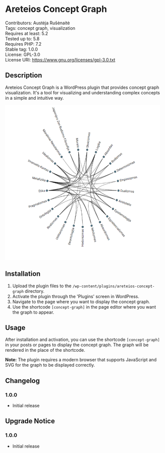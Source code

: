 # Areteios Concept Graph

Contributors: Austėja Rušėnaitė  
Tags: concept graph, visualization  
Requires at least: 5.2  
Tested up to: 5.8  
Requires PHP: 7.2  
Stable tag: 1.0.0  
License: GPL-3.0  
License URI: https://www.gnu.org/licenses/gpl-3.0.txt

## Description

Areteios Concept Graph is a WordPress plugin that provides concept graph visualization. It's a tool for visualizing and understanding complex concepts in a simple and intuitive way.

<img src="graph.png" width="500" height="500">

## Installation

1. Upload the plugin files to the `/wp-content/plugins/areteios-concept-graph` directory.
2. Activate the plugin through the 'Plugins' screen in WordPress.
3. Navigate to the page where you want to display the concept graph.
4. Use the shortcode `[concept-graph]` in the page editor where you want the graph to appear.

## Usage

After installation and activation, you can use the shortcode `[concept-graph]` in your posts or pages to display the concept graph. The graph will be rendered in the place of the shortcode.

**Note:** The plugin requires a modern browser that supports JavaScript and SVG for the graph to be displayed correctly.

## Changelog

### 1.0.0

* Initial release

## Upgrade Notice

### 1.0.0

* Initial release
